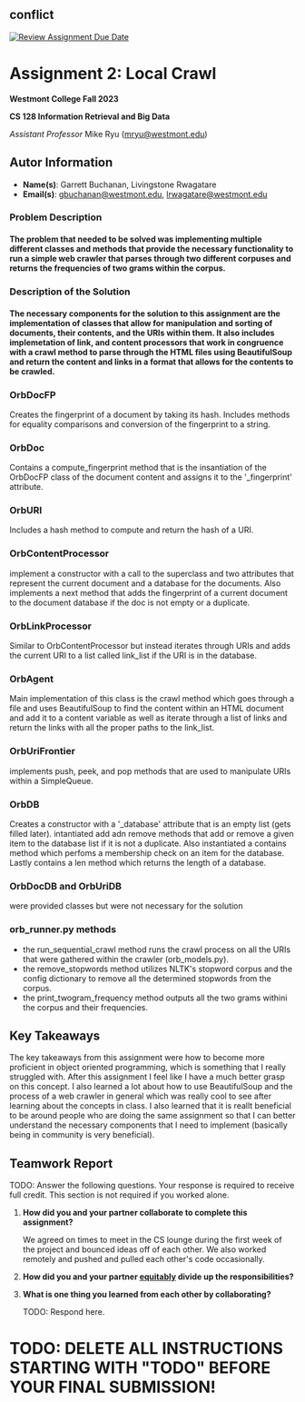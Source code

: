 ## conflict

[![Review Assignment Due Date](https://classroom.github.com/assets/deadline-readme-button-24ddc0f5d75046c5622901739e7c5dd533143b0c8e959d652212380cedb1ea36.svg)](https://classroom.github.com/a/vfdoOmrd)
# Assignment 2: Local Crawl
**Westmont College Fall 2023**

**CS 128 Information Retrieval and Big Data**

*Assistant Professor* Mike Ryu (mryu@westmont.edu) 

## Autor Information
* **Name(s)**: Garrett Buchanan, Livingstone Rwagatare
* **Email(s)**: gbuchanan@westmont.edu, lrwagatare@westmont.edu

### Problem Description

#### The problem that needed to be solved was implementing multiple different classes and methods that provide the necessary functionality to run a simple web crawler that parses through two different corpuses and returns the frequencies of two grams within the corpus.

### Description of the Solution

#### The necessary components for the solution to this assignment are the implementation of classes that allow for manipulation and sorting of documents, their contents, and the URIs within them. It also includes implemetation of link, and content processors that work in congruence with a crawl method to parse through the HTML files using BeautifulSoup and return the content and links in a format that allows for the contents to be crawled.

### OrbDocFP
Creates the fingerprint of a document by taking its hash. Includes methods for equality comparisons and conversion of the fingerprint to a string.

### OrbDoc
Contains a compute_fingerprint method that is the insantiation of the OrbDocFP class of the document content and assigns it to the '_fingerprint' attribute.

### OrbURI
Includes a hash method to compute and return the hash of a URI.

### OrbContentProcessor
implement a constructor with a call to the superclass and two attributes that represent the current document and a database for the documents. Also implements a next method that adds the fingerprint of a current document to the document database if the doc is not empty or a duplicate.

### OrbLinkProcessor
Similar to OrbContentProcessor but instead iterates through URIs and adds the current URI to a list called link_list if the URI is in the database.

### OrbAgent
Main implementation of this class is the crawl method which goes through a file and uses BeautifulSoup to find the content within an HTML document and add it to a content variable as well as iterate through a list of links and return the links with all the proper paths to the link_list.

### OrbUriFrontier
implements push, peek, and pop methods that are used to manipulate URIs within a SimpleQueue.

### OrbDB
Creates a constructor with a '_database' attribute that is an empty list (gets filled later). intantiated add adn remove methods that add or remove a given item to the database list if it is not a duplicate. Also instantiated a contains method which perfoms a membership check on an item for the database. Lastly contains a len method which returns the length of a database.

### OrbDocDB and OrbUriDB
were provided classes but were not necessary for the solution

### orb_runner.py methods
- the run_sequential_crawl method runs the crawl process on all the URIs that were gathered within the crawler (orb_models.py).
- the remove_stopwords method utilizes NLTK's stopword corpus and the config dictionary to remove all the determined stopwords from the corpus.
- the print_twogram_frequency method outputs all the two grams withini the corpus and their frequencies.


## Key Takeaways

The key takeaways from this assignment were how to become more proficient in object oriented programming, which is something that I really struggled with. After this assignment I feel like I have a much better grasp on this concept. I also learned a lot about how to use BeautifulSoup and the process of a web crawler in general which was really cool to see after learning about the concepts in class. I also learned that it is reallt beneficial to be around people who are doing the same assignment so that I can better understand the necessary components that I need to implement (basically being in community is very beneficial).

## Teamwork Report

TODO: Answer the following questions. Your response is required to receive full credit. This section is not required if you worked alone.

1. **How did you and your partner collaborate to complete this assignment?**

    We agreed on times to meet in the CS lounge during the first week of the project and bounced ideas off of each other. We also        worked remotely and pushed and pulled each other's code occasionally.


2. **How did you and your partner [equitably](https://www.marinhhs.org/sites/default/files/boards/general/equality_v._equity_04_05_2021.pdf) divide up the responsibilities?**

    


3. **What is one thing you learned from each other by collaborating?**

    TODO: Respond here.

# TODO: DELETE ALL INSTRUCTIONS STARTING WITH "TODO" BEFORE YOUR FINAL SUBMISSION!
